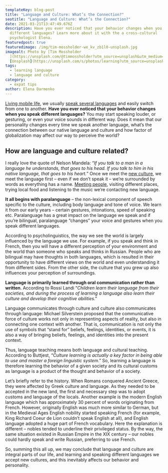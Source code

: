 ```yaml
---
templateKey: blog-post
title: "Language and Culture: What’s the Connection?"
seotitle: "Language and Culture: What’s the Connection?"
date: 2021-03-21T13:47:49.676Z
description: Have you ever noticed that your behavior changes when you speak
  different languages? Learn more about it with the a cross-cultural
  psychologist Elena.
featuredpost: true
featuredimage: /img/tim-mossholder-we_kv_zb1l0-unsplash.jpg
imagealt: Photo by [Tim Mossholder
  ](https://unsplash.com/@timmossholder?utm_source=unsplash&utm_medium=referral&utm_content=creditCopyText)on
  [Unsplash](https://unsplash.com/s/photos/learning?utm_source=unsplash&utm_medium=referral&utm_content=creditCopyText)
tags:
  - learning language
  - language and culture
category:
  - expat tips
author: Elena Darmenko
---
```

[Living mobile life](https://www.thexpatmagazine.com/blog/2021-01-08-live-and-work-from-anywhere-in-the-world-online/), we usually [speak several languages](https://www.thexpatmagazine.com/blog/2019-06-20-to-learn-or-not-to-learn-the-local-language/) and easily switch from one to another. **Have you ever noticed that your behavior changes when you speak different languages?** You may start speaking louder, or gesturing, or even your voice sounds in different way. Does it mean that our personality changes every time we speak another language, what’s the connection between our native language and culture and how factor of globalization may affect our way to perceive the world?

## How are language and culture related? 

I really love the quote of Nelson Mandela: “*If you talk to a man in a language he understands, that goes to his head. If you talk to him in his native language, that goes to his heart.*” Once we meet the [new culture](https://www.thexpatmagazine.com/blog/2014-06-23-culture-shock-expats/), we meet the language first – even if we don’t speak it – we’re surrounded by words as everything has a name. [Meeting people](https://www.thexpatmagazine.com/blog/2021-02-21-5-tips-to-meet-people-abroad/), visiting different places, trying local food and listening to the music we’re contacting new language.

**It all begins with paralanguage** – the non-lexical component of speech specific to the culture, including body language and tone of voice. We learn it from our early years – certain gestures, intonations, speed of speaking etc. Paralanguage has a great impact on the language we speak and if you’re bilingual, paralanguage “changes” your voice and gestures when you speak different languages.

According to psycholinguistics, the way we see the world is largely influenced by the language we use. For example, if you speak and think in French, then you will have a different perception of your environment and the world than someone who speaks and thinks in Russian. People who are bilingual may have thoughts in both languages, which is resulted in their opportunity to have different views on the world and even understanding it from different sides. From the other side, the culture that you grew up also influences your perception of surroundings.

**Language is primarily learned through oral communication rather than written**. According to Rossi Landi “*Children learn their language from their societies, and during the process of learning a language also learn their culture and develop their cognitive abilities*.”

Language communicates through culture and culture also communicates through language: Michael Silverstein proposed that the communicative force of culture works not only in representing aspects of reality, but also in connecting one context with another. That is, communication is not only the use of symbols that “stand for” beliefs, feelings, identities, or events, it is also a way of bringing beliefs, feelings, and identities into the present context.

Thus, language teaching means both language and cultural teaching. According to Buttjest, “*Culture learning is actually a key factor in being able to use and master a foreign linguistic system*.” So, learning a language is therefore learning the behavior of a given society and its cultural customs as language is a product of the thought and behavior of a society.

Let’s briefly refer to the history. When Romans conquered Ancient Greece, they were affected by Greek culture and language. As they needed to be accepted in the new land, the first and necessary step was to adopt customs and language of the locals. Another example is the modern English language which has approximately 30 percent of words originating from French. However, originally English was much more similar to German, but in the Medieval Ages English nobility started speaking French (for example, King Richard Coeur de Lion couldn’t speak English at all), and English language adopted a huge part of French vocabulary. Here the explanation is different – nobles tended to underline their privileged status. By the way, the same situation existed in Russian Empire in the XIX century – our nobles could hardly speak and write Russian, preferring to use French.

So, summing this all up, we may conclude that language and culture are integral parts of our life, and learning and speaking different languages we accept new cultures, and this inevitably affects our behavior and personality.